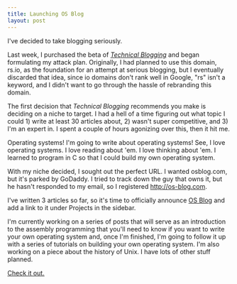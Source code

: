 ```yaml
---
title: Launching OS Blog
layout: post
---
```


I've decided to take blogging seriously.

Last week, I purchased the beta of [*Technical Blogging*](http://technicalblogging.com/) and began formulating my attack plan. Originally, I had planned to use this domain, rs.io, as the foundation for an attempt at serious blogging, but I eventually discarded that idea, since io domains don't rank well in Google, "rs" isn't a keyword, and I didn't want to go through the hassle of rebranding this domain.

The first decision that *Technical Blogging* recommends you make is deciding on a niche to target. I had a hell of a time figuring out what topic I could 1) write at least 30 articles about, 2) wasn't super competitive, and 3) I'm an expert in. I spent a couple of hours agonizing over this, then it hit me.

Operating systems! I'm going to write about operating systems! See, I love operating systems. I love reading about 'em. I love thinking about 'em. I learned to program in C so that I could build my own operating system. 

With my niche decided, I sought out the perfect URL. I wanted osblog.com, but it's parked by GoDaddy. I tried to track down the guy that owns it, but he hasn't responded to my email, so I registered http://os-blog.com.

I've written 3 articles so far, so it's time to officially announce <a href="http://os-blog.com">OS Blog</a> and add a link to it under Projects in the sidebar. 

I'm currently working on a series of posts that will serve as an introduction to the assembly programming that you'll need to know if you want to write your own operating system and, once I'm finished, I'm going to follow it up with a series  of tutorials on building your own operating system. I'm also working on a piece about the history of Unix. I have lots of other stuff planned.

<a href="http://os-blog.com">Check it out.</a>
